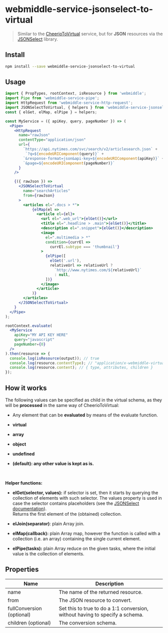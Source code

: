 # webmiddle-service-jsonselect-to-virtual 

> Similar to the [CheerioToVirtual](https://github.com/webmiddle/webmiddle/tree/master/packages/webmiddle-service-cheerio-to-virtual) service, but for **JSON** resources via the [JSONSelect](https://github.com/lloyd/JSONSelect) library.

## Install

```bash
npm install --save webmiddle-service-jsonselect-to-virtual 
```

## Usage

```jsx
import { PropTypes, rootContext, isResource } from 'webmiddle';
import Pipe from 'webmiddle-service-pipe';
import HttpRequest from 'webmiddle-service-http-request';
import JSONSelectToVirtual, { helpers } from 'webmiddle-service-jsonselect-to-virtual';
const { elGet, elMap, elPipe } = helpers;

const MyService = ({ apiKey, query, pageNumber }) => (
  <Pipe>
    <HttpRequest
      name="rawJson"
      contentType="application/json"
      url={
        `https://api.nytimes.com/svc/search/v2/articlesearch.json` +
         `?q=${encodeURIComponent(query)}` +
        `&response-format=json&api-key=${encodeURIComponent(apiKey)}` +
        `&page=${encodeURIComponent(pageNumber)}`
      }
    />

    {({ rawJson }) =>
      <JSONSelectToVirtual
        name="searchArticles"
        from={rawJson}
      >
        <articles el=".docs > *">
            {elMap(el =>
              <article el={el}>
                <url el=".web_url">{elGet()}</url>
                <title el=".headline > .main">{elGet()}</title>
                <description el=".snippet">{elGet()}</description>
                <image
                  el=".multimedia > *"
                  condition={currEl =>
                    currEl.subtype === 'thumbnail'}
                >
                  {elPipe([
                    elGet('.url'),
                    relativeUrl => relativeUrl ?
                      `http://www.nytimes.com/${relativeUrl}`
                      : null,
                  ])}
                </image>
              </article>
            )}
        </articles>
      </JSONSelectToVirtual>
    }
  </Pipe>
);

rootContext.evaluate(
  <MyService
    apiKey="MY API KEY HERE"
    query="javascript"
    pageNumber={0}
  />
).then(resource => {
  console.log(isResource(output)); // true
  console.log(resource.contentType); // "application/x-webmiddle-virtual"
  console.log(resource.content); // { type, attributes, children }
});
```

## How it works

The following values can be specified as child in the virtual schema, as
they will be **processed** in the same way of CheerioToVirtual:

-   Any element that can be **evaluated** by means of the evaluate
    function.

-   **virtual**

-   **array**

-   **object**

-   **undefined**

-   **(default): any other value is kept as is.**

<br />

**Helper functions:**

-   **elGet(selector, values):** if selector is set, then it starts by
    querying the collection of elements with such selector. The values
    property is used in case the selector contains placeholders (see the
    [JSONSelect documentation](https://github.com/lloyd/JSONSelect/blob/master/JSONSelect.md)).<br />
    Returns the first element of the (obtained) collection.

-   **elJoin(separator)**: plain Array join.

-   **elMap(callback):** plain Array map, however the function is called
    with a collection (i.e. an array) containing the single current
    element.

-   **elPipe(tasks):** plain Array reduce on the given tasks, where the
    initial value is the collection of elements.

## Properties

Name                       | Description
---------------------------|------------------------------------------------------
name                       | The name of the returned resource.
from                       | The JSON resource to convert.
fullConversion (optional)  | Set this to true to do a 1:1 conversion, without having to specify a schema.
children (optional)        | The conversion schema.
